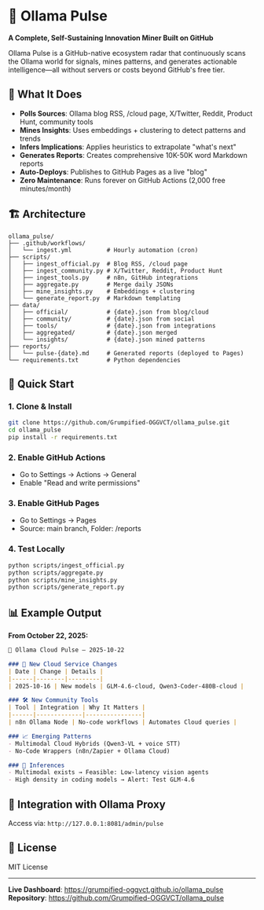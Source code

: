 # 📡 Ollama Pulse

**A Complete, Self-Sustaining Innovation Miner Built on GitHub**

Ollama Pulse is a GitHub-native ecosystem radar that continuously scans the Ollama world for signals, mines patterns, and generates actionable intelligence—all without servers or costs beyond GitHub's free tier.

## 🎯 What It Does

- **Polls Sources**: Ollama blog RSS, /cloud page, X/Twitter, Reddit, Product Hunt, community tools
- **Mines Insights**: Uses embeddings + clustering to detect patterns and trends
- **Infers Implications**: Applies heuristics to extrapolate "what's next"
- **Generates Reports**: Creates comprehensive 10K-50K word Markdown reports
- **Auto-Deploys**: Publishes to GitHub Pages as a live "blog"
- **Zero Maintenance**: Runs forever on GitHub Actions (2,000 free minutes/month)

## 🏗️ Architecture

```
ollama_pulse/
├── .github/workflows/
│   └── ingest.yml          # Hourly automation (cron)
├── scripts/
│   ├── ingest_official.py  # Blog RSS, /cloud page
│   ├── ingest_community.py # X/Twitter, Reddit, Product Hunt
│   ├── ingest_tools.py     # n8n, GitHub integrations
│   ├── aggregate.py        # Merge daily JSONs
│   ├── mine_insights.py    # Embeddings + clustering
│   └── generate_report.py  # Markdown templating
├── data/
│   ├── official/           # {date}.json from blog/cloud
│   ├── community/          # {date}.json from social
│   ├── tools/              # {date}.json from integrations
│   ├── aggregated/         # {date}.json merged
│   └── insights/           # {date}.json mined patterns
├── reports/
│   └── pulse-{date}.md     # Generated reports (deployed to Pages)
└── requirements.txt        # Python dependencies
```

## 🚀 Quick Start

### 1. Clone & Install
```bash
git clone https://github.com/Grumpified-OGGVCT/ollama_pulse.git
cd ollama_pulse
pip install -r requirements.txt
```

### 2. Enable GitHub Actions
- Go to Settings → Actions → General
- Enable "Read and write permissions"

### 3. Enable GitHub Pages
- Go to Settings → Pages
- Source: main branch, Folder: /reports

### 4. Test Locally
```bash
python scripts/ingest_official.py
python scripts/aggregate.py
python scripts/mine_insights.py
python scripts/generate_report.py
```

## 📊 Example Output

**From October 22, 2025:**

```markdown
📅 Ollama Cloud Pulse – 2025-10-22

### 🚀 New Cloud Service Changes
| Date | Change | Details |
|------|--------|---------|
| 2025-10-16 | New models | GLM-4.6-cloud, Qwen3-Coder-480B-cloud |

### 🛠️ New Community Tools
| Tool | Integration | Why It Matters |
|------|-------------|----------------|
| n8n Ollama Node | No-code workflows | Automates Cloud queries |

### 📈 Emerging Patterns
- Multimodal Cloud Hybrids (Qwen3-VL + voice STT)
- No-Code Wrappers (n8n/Zapier + Ollama Cloud)

### 🔔 Inferences
- Multimodal exists → Feasible: Low-latency vision agents
- High density in coding models → Alert: Test GLM-4.6
```

## 🔗 Integration with Ollama Proxy

Access via: `http://127.0.0.1:8081/admin/pulse`

## 📄 License

MIT License

---

**Live Dashboard**: https://grumpified-oggvct.github.io/ollama_pulse  
**Repository**: https://github.com/Grumpified-OGGVCT/ollama_pulse

